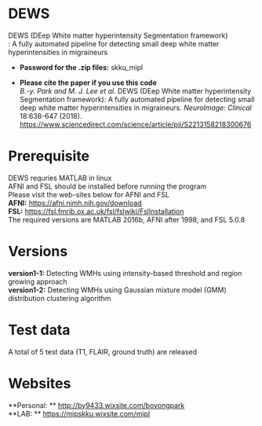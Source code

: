 # DEWS
DEWS (DEep White matter hyperintensity Segmentation framework) \
: A fully automated pipeline for detecting small deep white matter hyperintensities in migraineurs 
* **Password for the .zip files:** skku_mipl

* **Please cite the paper if you use this code** \
*B.-y. Park and M. J. Lee et al.* DEWS (DEep White matter hyperintensity Segmentation framework): A fully automated pipeline for detecting small deep white matter hyperintensities in migraineurs. *NeuroImage: Clinical* 18:638-647 (2018). \
https://www.sciencedirect.com/science/article/pii/S2213158218300676

# Prerequisite
DEWS requries MATLAB in linux \
AFNI and FSL should be installed before running the program \
Please visit the web-sites below for AFNI and FSL \
**AFNI:** https://afni.nimh.nih.gov/download \
**FSL:** https://fsl.fmrib.ox.ac.uk/fsl/fslwiki/FslInstallation \
The required versions are MATLAB 2016b, AFNI after 1998, and FSL 5.0.8

# Versions
**version1-1:** Detecting WMHs using intensity-based threshold and region growing approach \
**version1-2:** Detecting WMHs using Gaussian mixture model (GMM) distribution clustering algorithm

# Test data
A total of 5 test data (T1, FLAIR, ground truth) are released

# Websites
**Personal: ** http://by9433.wixsite.com/boyongpark \
**LAB:      ** https://mipskku.wixsite.com/mipl
